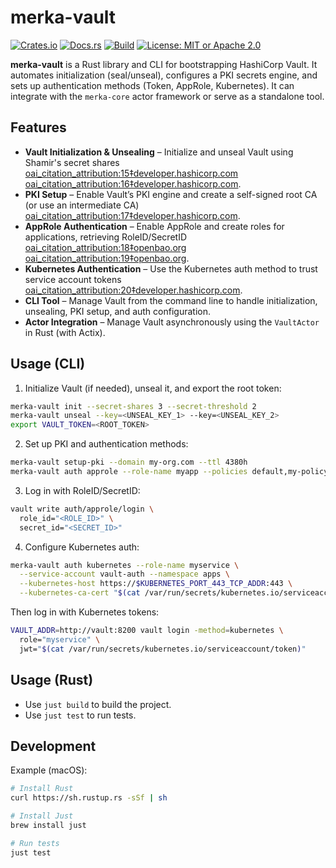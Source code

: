 # merka-vault

[![Crates.io](https://img.shields.io/crates/v/merka-vault.svg)](https://crates.io/crates/merka-vault)
[![Docs.rs](https://docs.rs/merka-vault/badge.svg)](https://docs.rs/merka-vault)
[![Build](https://img.shields.io/github/actions/workflow/status/cosmicrocks/merka-vault/ci.yml?branch=main)](https://github.com/merka-org/merka-vault/actions)
[![License: MIT or Apache 2.0](https://img.shields.io/badge/license-MIT%2FApache--2.0-blue.svg)](#license)

**merka-vault** is a Rust library and CLI for bootstrapping HashiCorp Vault. It automates initialization (seal/unseal), configures a PKI secrets engine, and sets up authentication methods (Token, AppRole, Kubernetes). It can integrate with the `merka-core` actor framework or serve as a standalone tool.

## Features

- **Vault Initialization & Unsealing** – Initialize and unseal Vault using Shamir's secret shares [oai_citation_attribution:15‡developer.hashicorp.com](https://developer.hashicorp.com/vault/docs/concepts/seal#:~:text=Shamir%20seals) [oai_citation_attribution:16‡developer.hashicorp.com](https://developer.hashicorp.com/vault/docs/concepts/seal#:~:text=This%20is%20the%20unseal%20process%3A,and%20decrypt%20the%20root%20key).
- **PKI Setup** – Enable Vault’s PKI engine and create a self-signed root CA (or use an intermediate CA) [oai_citation_attribution:17‡developer.hashicorp.com](https://developer.hashicorp.com/vault/docs/secrets/pki/setup#:~:text=3,Vault%20a%20signed%20intermediate%20CA).
- **AppRole Authentication** – Enable AppRole and create roles for applications, retrieving RoleID/SecretID [oai_citation_attribution:18‡openbao.org](https://openbao.org/docs/auth/approle/#:~:text=3,the%20role) [oai_citation_attribution:19‡openbao.org](https://openbao.org/docs/auth/approle/#:~:text=4,identifier%20under%20the%20role).
- **Kubernetes Authentication** – Use the Kubernetes auth method to trust service account tokens [oai_citation_attribution:20‡developer.hashicorp.com](https://developer.hashicorp.com/vault/docs/auth/kubernetes#:~:text=The%20,token%20into%20a%20Kubernetes%20Pod).
- **CLI Tool** – Manage Vault from the command line to handle initialization, unsealing, PKI setup, and auth configuration.
- **Actor Integration** – Manage Vault asynchronously using the `VaultActor` in Rust (with Actix).

## Usage (CLI)

1. Initialize Vault (if needed), unseal it, and export the root token:

```sh
merka-vault init --secret-shares 3 --secret-threshold 2
merka-vault unseal --key=<UNSEAL_KEY_1> --key=<UNSEAL_KEY_2>
export VAULT_TOKEN=<ROOT_TOKEN>
```

2. Set up PKI and authentication methods:

```sh
merka-vault setup-pki --domain my-org.com --ttl 4380h
merka-vault auth approle --role-name myapp --policies default,my-policy
```

3. Log in with RoleID/SecretID:

```sh
vault write auth/approle/login \
  role_id="<ROLE_ID>" \
  secret_id="<SECRET_ID>"
```

4. Configure Kubernetes auth:

```sh
merka-vault auth kubernetes --role-name myservice \
  --service-account vault-auth --namespace apps \
  --kubernetes-host https://$KUBERNETES_PORT_443_TCP_ADDR:443 \
  --kubernetes-ca-cert "$(cat /var/run/secrets/kubernetes.io/serviceaccount/ca.crt)"
```

Then log in with Kubernetes tokens:

```sh
VAULT_ADDR=http://vault:8200 vault login -method=kubernetes \
  role="myservice" \
  jwt="$(cat /var/run/secrets/kubernetes.io/serviceaccount/token)"
```

## Usage (Rust)

- Use `just build` to build the project.
- Use `just test` to run tests.

## Development

Example (macOS):

```sh
# Install Rust
curl https://sh.rustup.rs -sSf | sh

# Install Just
brew install just

# Run tests
just test
```
